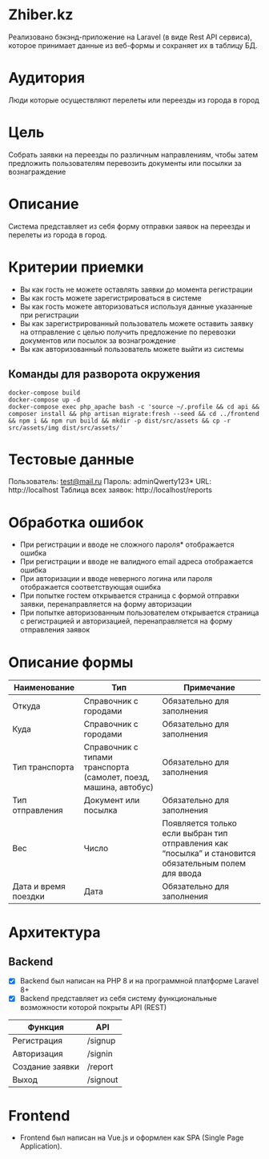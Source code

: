 # Zhiber.kz

Реализовано бэкэнд-приложение на Laravel (в виде Rest API сервиса), которое принимает данные из веб-формы и сохраняет их в таблицу БД.

# Аудитория
Люди которые осуществляют перелеты или переезды из города в город

# Цель
Собрать заявки на переезды по различным направлениям, чтобы затем предложить
пользователям перевозить документы или посылки за вознаграждение

# Описание
Система представляет из себя форму отправки заявок на переезды и перелеты из
города в город.

# Критерии приемки
- Вы как гость не можете оставлять заявки до момента регистрации
- Вы как гость можете зарегистрироваться в системе
- Вы как гость можете авторизоваться используя данные указанные при регистрации
- Вы как зарегистрированный пользователь можете оставить заявку на отправление с
целью получить предложение по перевозки документов или посылок за
вознагрождение
- Вы как авторизованный пользователь можете выйти из системы

## Команды для разворота окружения
```shell
docker-compose build
docker-compose up -d
docker-compose exec php_apache bash -c 'source ~/.profile && cd api && composer install && php artisan migrate:fresh --seed && cd ../frontend && npm i && npm run build && mkdir -p dist/src/assets && cp -r src/assets/img dist/src/assets/'
```
# Тестовые данные
Пользователь: test@mail.ru
Пароль: adminQwerty123*
URL: http://localhost
Таблица всех заявок: http://localhost/reports

# Обработка ошибок
- При регистрации и вводе не сложного пароля* отображается ошибка
- При регистрации и вводе не валидного email адреса отображается ошибка
- При авторизации и вводе неверного логина или пароля отображается
соответствующая ошибка
- При попытке гостем открывается страница с формой отправки заявки, перенаправляется
на форму авторизации
- При попытке авторизованным пользователем открывается страница с регистрацией и
авторизацией, перенаправляется на форму отправления заявок

# Описание формы
| Наименование         | Тип                                                              | Примечание                                                                                            |
|----------------------|------------------------------------------------------------------|-------------------------------------------------------------------------------------------------------|
| Откуда               | Справочник с городами                                            | Обязательно для заполнения                                                                            |
| Куда                 | Справочник с городами                                            | Обязательно для заполнения                                                                            |
| Тип транспорта       | Справочник с типами транспорта (самолет, поезд, машина, автобус) | Обязательно для заполнения                                                                            |
| Тип отправления      | Документ или посылка                                             | Обязательно для заполнения                                                                            |
| Вес                  | Число                                                            | Появляется только если выбран тип отправления как “посылка” и становится обязательным полем для ввода |
| Дата и время поездки | Дата                                                             | Обязательно для заполнения                                                                            |

# Архитектура
## Backend
- [x] Backend был написан на PHP 8 и на программной платформе Laravel 8+
- [x] Backend представляет из себя систему функциональные возможности которой
покрыты API (REST)

| Функция         | API      |
|-----------------|----------|
| Регистрация     | /signup  |
| Авторизация     | /signin  |
| Создание заявки | /report  |
| Выход           | /signout |

# Frontend
- Frontend был написан на Vue.js и оформлен как SPA (Single Page Application).